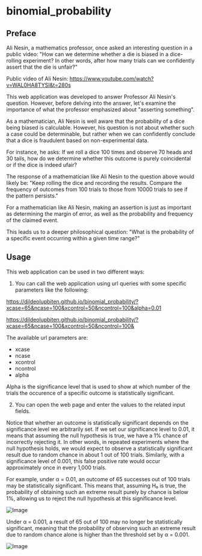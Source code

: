 # binomial_probability

## Preface

Ali Nesin, a mathematics professor, once asked an interesting question in a public video:
"How can we determine whether a die is biased in a dice-rolling experiment? In other words, after how many trials can we confidently assert that the die is unfair?"

Public video of Ali Nesin: https://www.youtube.com/watch?v=WAL0HA8TYSI&t=280s

This web application was developed to answer Professor Ali Nesin's question. However, before delving into the answer, let's examine the importance of what the professor emphasized about "asserting something".

As a mathematician, Ali Nesin is well aware that the probability of a dice being biased is calculable. However, his question is not about whether such a case could be determinable, but rather when we can confidently conclude that a dice is fraudulent based on non-experimental data.

For instance, he asks: If we roll a dice 100 times and observe 70 heads and 30 tails, how do we determine whether this outcome is purely coincidental or if the dice is indeed ufair?

The response of a mathematician like Ali Nesin to the question above would likely be:
"Keep rolling the dice and recording the results. Compare the frequency of outcomes from 100 trials to those from 10000 trials to see if the pattern persists."

For a mathematician like Ali Nesin, making an assertion is just as important as determining the margin of error, as well as the probability and frequency of the claimed event.

This leads us to a deeper philosophical question:
"What is the probability of a specific event occurring within a given time range?"

## Usage

This web application can be used in two different ways:

1. You can call the web application using url queries with some specific parameters like the following:

https://dildeolupbiten.github.io/binomial_probability/?xcase=65&ncase=100&xcontrol=50&ncontrol=100&alpha=0.01

https://dildeolupbiten.github.io/binomial_probability/?xcase=65&ncase=100&xcontrol=50&ncontrol=100&

The available url parameters are:

- xcase
- ncase
- xcontrol
- ncontrol
- alpha

Alpha is the significance level that is used to show at which number of the trials the occurence of a specific outcome is statistically significant.

2. You can open the web page and enter the values to the related input fields.

Notice that whether an outcome is statistically significant depends on the significance level we arbitrarily set. If we set our significance level to 0.01, it means that assuming the null hypothesis is true, we have a 1% chance of incorrectly rejecting it. In other words, in repeated experiments where the null hypothesis holds, we would expect to observe a statistically significant result due to random chance in about 1 out of 100 trials. Similarly, with a significance level of 0.001, this false positive rate would occur approximately once in every 1,000 trials.

For example, under α = 0.01, an outcome of 65 successes out of 100 trials may be statistically significant. This means that, assuming H₀ is true, the probability of obtaining such an extreme result purely by chance is below 1%, allowing us to reject the null hypothesis at this significance level.

![Image](https://github.com/user-attachments/assets/f20ae07e-d0de-4c09-8963-ba2df58758c5)

Under α = 0.001, a result of 65 out of 100 may no longer be statistically significant, meaning that the probability of observing such an extreme result due to random chance alone is higher than the threshold set by α = 0.001.

![Image](https://github.com/user-attachments/assets/ea4ffc1a-bc00-4dcb-bd11-801b55c9de0d)
